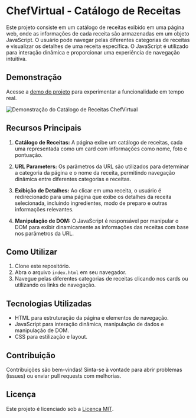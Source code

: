 # ChefVirtual - Catálogo de Receitas

Este projeto consiste em um catálogo de receitas exibido em uma página web, onde as informações de cada receita são armazenadas em um objeto JavaScript. O usuário pode navegar pelas diferentes categorias de receitas e visualizar os detalhes de uma receita específica. O JavaScript é utilizado para interação dinâmica e proporcionar uma experiência de navegação intuitiva.

## Demonstração

Acesse a [demo do projeto](https://lcspane.com/projetos/chefVirtual) para experimentar a funcionalidade em tempo real.

![Demonstração do Catálogo de Receitas ChefVirtual](https://i.imgur.com/IP2vZU1.png)

## Recursos Principais

1. **Catálogo de Receitas:** A página exibe um catálogo de receitas, cada uma representada como um card com informações como nome, foto e pontuação.

2. **URL Parameters:** Os parâmetros da URL são utilizados para determinar a categoria da página e o nome da receita, permitindo navegação dinâmica entre diferentes categorias e receitas.

3. **Exibição de Detalhes:** Ao clicar em uma receita, o usuário é redirecionado para uma página que exibe os detalhes da receita selecionada, incluindo ingredientes, modo de preparo e outras informações relevantes.

4. **Manipulação de DOM:** O JavaScript é responsável por manipular o DOM para exibir dinamicamente as informações das receitas com base nos parâmetros da URL.

## Como Utilizar

1. Clone este repositório.
2. Abra o arquivo `index.html` em seu navegador.
3. Navegue pelas diferentes categorias de receitas clicando nos cards ou utilizando os links de navegação.

## Tecnologias Utilizadas

- HTML para estruturação da página e elementos de navegação.
- JavaScript para interação dinâmica, manipulação de dados e manipulação de DOM.
- CSS para estilização e layout.

## Contribuição

Contribuições são bem-vindas! Sinta-se à vontade para abrir problemas (issues) ou enviar pull requests com melhorias.

## Licença

Este projeto é licenciado sob a [Licença MIT](LICENSE).